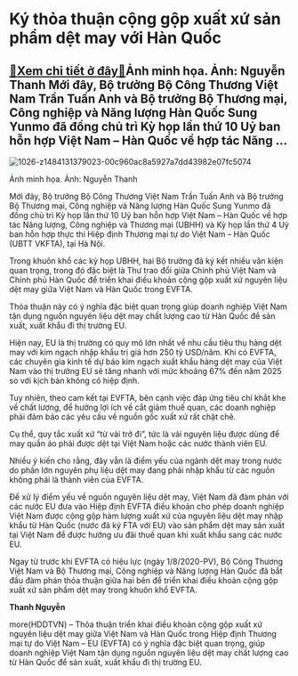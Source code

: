 Ký thỏa thuận cộng gộp xuất xứ sản phẩm dệt may với Hàn Quốc
============================================================

[:gift:Xem chi tiết ở đây:gift:](https://hddtvn.com/ky-thoa-thuan-cong-gop-xuat-xu-san-pham-det-may-voi-han-quoc/)Ảnh minh họa. Ảnh: Nguyễn Thanh Mới đây, Bộ trưởng Bộ Công Thương Việt Nam Trần Tuấn Anh và Bộ trưởng Bộ Thương mại, Công nghiệp và Năng lượng Hàn Quốc Sung Yunmo đã đồng chủ trì Kỳ họp lần thứ 10 Uỷ ban hỗn hợp Việt Nam – Hàn Quốc về hợp tác Năng …
---------------------------------------------------------------------------------------------------------------------------------------------------------------------------------------------------------------------------------------------------------





![1026-z1484131379023-00c960ac8a5927a7dd43982e07fc5074](https://hddtvn.com/wp-content/uploads/2021/01/1026_z1484131379023_00c960ac8a5927a7dd43982e07fc5074.jpg "Ký thỏa thuận cộng gộp xuất xứ sản phẩm dệt may với Hàn Quốc")


Ảnh minh họa. Ảnh: Nguyễn Thanh



Mới đây, Bộ trưởng Bộ Công Thương Việt Nam Trần Tuấn Anh và Bộ trưởng Bộ Thương mại, Công nghiệp và Năng lượng Hàn Quốc Sung Yunmo đã đồng chủ trì Kỳ họp lần thứ 10 Uỷ ban hỗn hợp Việt Nam – Hàn Quốc về hợp tác Năng lượng, Công nghiệp và Thương mại (UBHH) và Kỳ họp lần thứ 4 Uỷ ban hỗn hợp thực thi Hiệp định Thương mại tự do Việt Nam – Hàn Quốc (UBTT VKFTA), tại Hà Nội.


Trong khuôn khổ các kỳ họp UBHH, hai Bộ trưởng đã ký kết nhiều văn kiện quan trọng, trong đó đặc biệt là Thư trao đổi giữa Chính phủ Việt Nam và Chính phủ Hàn Quốc để triển khai điều khoản cộng gộp xuất xứ nguyên liệu dệt may giữa Việt Nam và Hàn Quốc trong EVFTA.


Thỏa thuận này có ý nghĩa đặc biệt quan trọng giúp doanh nghiệp Việt Nam tận dụng nguồn nguyên liệu dệt may chất lượng cao từ Hàn Quốc để sản xuất, xuất khẩu đi thị trường EU.


Hiện nay, EU là thị trường có quy mô lớn nhất về nhu cầu tiêu thụ hàng dệt may với kim ngạch nhập khẩu trị giá hơn 250 tỷ USD/năm. Khi có EVFTA, các chuyên gia kinh tế dự báo kim ngạch xuất khẩu hàng dệt may của Việt Nam vào thị trường EU sẽ tăng nhanh với mức khoảng 67% đến năm 2025 so với kịch bản không có hiệp định.


Tuy nhiên, theo cam kết tại EVFTA, bên cạnh việc đáp ứng tiêu chí khắt khe về chất lượng, để hưởng lợi ích về cắt giảm thuế quan, các doanh nghiệp phải đảm bảo các yêu cầu về nguồn gốc xuất xứ rất chặt chẽ.


Cụ thể, quy tắc xuất xứ “từ vải trở đi”, tức là vải nguyên liệu được dùng để may quần áo phải được dệt tại Việt Nam hoặc các nước thành viên EU.


Nhiều ý kiến cho rằng, đây vẫn là điểm yếu của ngành dệt may trong nước do phần lớn nguyên phụ liệu dệt may đang phải nhập khẩu từ các nguồn không phải là thành viên của EVFTA.


Để xử lý điểm yếu về nguồn nguyên liệu dệt may, Việt Nam đã đàm phán với các nước EU đưa vào Hiệp định EVFTA điều khoản cho phép doanh nghiệp Việt Nam được cộng gộp hàm lượng xuất xứ của nguyên liệu dệt may nhập khẩu từ Hàn Quốc (nước đã ký FTA với EU) vào sản phẩm dệt may sản xuất tại Việt Nam để được hưởng ưu đãi thuế quan khi xuất khẩu sang các nước EU.


Ngay từ trước khi EVFTA có hiệu lực (ngày 1/8/2020-PV), Bộ Công Thương Việt Nam và Bộ Thương mại, Công nghiệp và Năng lượng Hàn Quốc đã bắt đầu đàm phán thỏa thuận giữa hai bên để triển khai điều khoản cộng gộp xuất xứ sản phẩm dệt may trong khuôn khổ EVFTA.




**Thanh Nguyễn**



more(HDDTVN) – Thỏa thuận triển khai điều khoản cộng gộp xuất xứ nguyên liệu dệt may giữa Việt Nam và Hàn Quốc trong Hiệp định Thương mại tự do Việt Nam – EU (EVFTA) có ý nghĩa đặc biệt quan trọng, giúp doanh nghiệp Việt Nam tận dụng nguồn nguyên liệu dệt may chất lượng cao từ Hàn Quốc để sản xuất, xuất khẩu đi thị trường EU.

